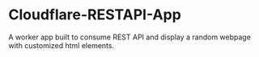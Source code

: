 # Cloudflare-RESTAPI-App
A worker app built to consume REST API and display a random webpage with customized html elements.
